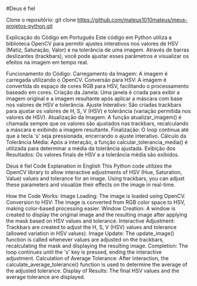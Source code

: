 #Deus é fiel



Clone o repositório:
git clone https://github.com/mateus1010mateus/meus-projetos-python.git

Explicação do Código em Português
Este código em Python utiliza a biblioteca OpenCV para permitir ajustes interativos nos valores de HSV (Matiz, Saturação, Valor) e na tolerância de uma imagem. Através de barras deslizantes (trackbars), você pode ajustar esses parâmetros e visualizar os efeitos na imagem em tempo real.

Funcionamento do Código:
Carregamento da Imagem: A imagem é carregada utilizando o OpenCV.
Conversão para HSV: A imagem é convertida do espaço de cores RGB para HSV, facilitando o processamento baseado em cores.
Criação da Janela: Uma janela é criada para exibir a imagem original e a imagem resultante após aplicar a máscara com base nos valores de HSV e tolerância.
Ajuste Interativo: São criadas trackbars para ajustar os valores de H, S, V (HSV) e tolerância (variação permitida nos valores de HSV).
Atualização da Imagem: A função atualizar_imagem() é chamada sempre que os valores são ajustados nas trackbars, recalculando a máscara e exibindo a imagem resultante.
Finalização: O loop continua até que a tecla 's' seja pressionada, encerrando o ajuste interativo.
Cálculo da Tolerância Média: Após a interação, a função calcular_tolerancia_media() é utilizada para determinar a média da tolerância ajustada.
Exibição dos Resultados: Os valores finais de HSV e a tolerância média são exibidos.

Deus é fiel
Code Explanation in English
This Python code utilizes the OpenCV library to allow interactive adjustments of HSV (Hue, Saturation, Value) values and tolerance for an image. Using trackbars, you can adjust these parameters and visualize their effects on the image in real-time.

How the Code Works:
Image Loading: The image is loaded using OpenCV.
Conversion to HSV: The image is converted from RGB color space to HSV, making color-based processing easier.
Window Creation: A window is created to display the original image and the resulting image after applying the mask based on HSV values and tolerance.
Interactive Adjustment: Trackbars are created to adjust the H, S, V (HSV) values and tolerance (allowed variation in HSV values).
Image Update: The update_image() function is called whenever values are adjusted on the trackbars, recalculating the mask and displaying the resulting image.
Completion: The loop continues until the 's' key is pressed, ending the interactive adjustment.
Calculation of Average Tolerance: After interaction, the calculate_average_tolerance() function is used to determine the average of the adjusted tolerance.
Display of Results: The final HSV values and the average tolerance are displayed.
